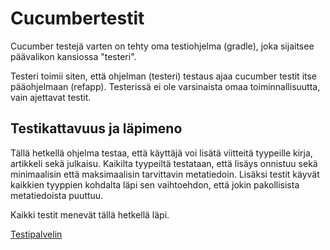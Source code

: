 # Cucumbertestit

Cucumber testejä varten on tehty oma testiohjelma (gradle), joka sijaitsee päävalikon kansiossa "testeri". 

Testeri toimii siten, että ohjelman (testeri) testaus ajaa cucumber testit itse pääohjelmaan (refapp). Testerissä ei ole varsinaista omaa toiminnallisuutta, vain ajettavat testit.

## Testikattavuus ja läpimeno

Tällä hetkellä ohjelma testaa, että käyttäjä voi lisätä viitteitä tyypeille kirja, artikkeli sekä julkaisu. Kaikilta tyypeiltä testataan, että lisäys onnistuu sekä minimaalisin että maksimaalisin tarvittavin metatiedoin. Lisäksi testit käyvät kaikkien tyyppien kohdalta läpi sen vaihtoehdon, että jokin pakollisista metatiedoista puuttuu. 

Kaikki testit menevät tällä hetkellä läpi.

[Testipalvelin](http://kettera-kvartetti-test.herokuapp.com)
